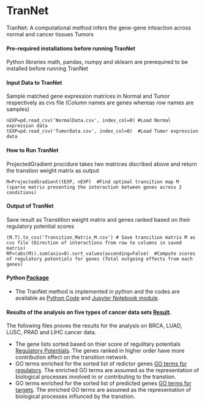 # TranNet
TranNet: A computational method infers the gene-gene inteaction across normal and cancer tissues Tumors
#### Pre-required installations before running TranNet
Python libraries math, pandas, numpy and sklearn are prerequired to be installed before running TranNet
#### Input Data to TranNet
Sample matched gene expression matrices in Normal and Tumor respectively as cvs file (Column names are genes whereas row names are samples) 
```
nEXP=pd.read_csv('NormalData.csv', index_col=0) #Load Normal expression data
tEXP=pd.read_csv('TumorData.csv', index_col=0)  #Load Tumor expression data
```
#### How to Run TranNet
ProjectedGradient procidure takes two matrices discribed above and return the transtion weight matrix as output
```
M=ProjectedGradient(tEXP, nEXP)  #Find optimal transition map M (sparse matrix presenting the interaction between genes across 2 conditions)
```
#### Output of TranNet
Save result as Transtition weight matrix and genes ranked based on their regulatory potential scores
```
(M.T).to_csv('Transition_Matrix_M.csv') # Save transition matrix M as cvs file (Direction of interactions from row to columns in saved matrix) 
RP=(abs(M)).sum(axis=0).sort_values(ascending=False)  #Compute scores of regulatory potentials for genes (Total outgoing effects from each genes)
```
#### Python [Package](code) 
* The TranNet method is implemented in python and the codes are available as [Python Code](code/TranNet.py) and [Jupyter Notebook module](code/TranNet.ipynb).

#### Results of the analysis on five types of cancer data sets [Result](result).
The following files proves the results for the analysis on BRCA, LUAD, LUSC, PRAD and LIHC cancer data. 
* The gene lists sorted based on thier score of regulitary potentials [Regulatory Potentials](result/Additional_File_1.xlsx). The genes ranked in higher order have more contribution effect on the transition network.
* GO terms enriched for the sorted list of redictor genes [GO terms for regulators](result/Additional_File_3.xlsx). The enriched GO terms are assumed as the representation of biological processes involved in or contributing to the transtion.
* GO terms enriched for the sorted list of predicted genes [GO terms for targets](result/Additional_File_2.xlsx). The enriched GO terms are assumed as the representation of biological processes influnced by the transtion.
